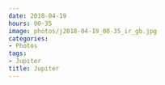 ```yaml
---
date: 2018-04-19
hours: 00-35
image: photos/j2018-04-19_00-35_ir_gb.jpg
categories: 
- Photos 
tags: 
- Jupiter 
title: Jupiter
---
```

